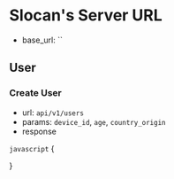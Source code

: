 # Slocan's Server URL #
* base_url: ``

## User ##

### Create User ###
* url: `api/v1/users`
* params: `device_id`, `age`, `country_origin`
* response

```javascript```
{
  
}
```